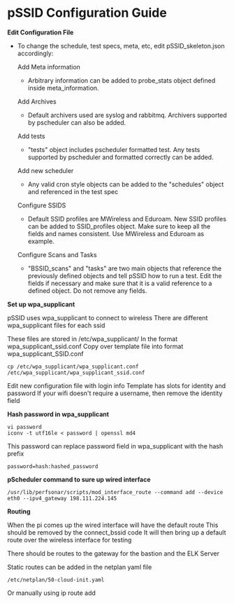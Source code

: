 # pSSID Configuration Guide

**Edit Configuration File**

* To change the schedule, test specs, meta, etc, edit pSSID_skeleton.json accordingly:

  Add Meta information
  - Arbitrary information can be added to probe_stats object defined inside meta_information. 
  
  Add Archives
  - Default archivers used are syslog and rabbitmq. Archivers supported by pscheduler can also be added.
  
  Add tests
  - "tests" object includes pscheduler formatted test. Any tests supported by pscheduler and formatted correctly can be added.
  
  Add new scheduler
  - Any valid cron style objects can be added to the "schedules" object and referenced in the test spec
  
  Configure SSIDS
  - Default SSID profiles are MWireless and Eduroam. New SSID profiles can be added to SSID_profiles object. Make sure to keep all the fields and names consistent. Use MWireless and Eduroam as example.
  
  Configure Scans and Tasks
  - "BSSID_scans" and "tasks" are two main objects that reference the previously defined objects and tell pSSID how to run a test. Edit the fields if necessary and make sure that it is a valid reference to a defined object. Do not remove any fields.


**Set up wpa_supplicant**

pSSID uses wpa_supplicant to connect to wireless
There are different wpa_supplicant files for each ssid

These files are stored in /etc/wpa_supplicant/
In the format wpa_supplicant_ssid.conf
Copy over template file into format wpa_supplicant_SSID.conf
```
cp /etc/wpa_supplicant/wpa_supplicant.conf /etc/wpa_supplicant/wpa_supplicant_ssid.conf
```

Edit new configuration file with login info
Template has slots for identity and password
If your wifi doesn't require a username, then remove the identity field

**Hash password in wpa_supplicant**
```
vi password
iconv -t utf16le < password | openssl md4
```

This password can replace password field in wpa_supplicant with the hash prefix
```
password=hash:hashed_password
```

**pScheduler command to sure up wired interface**
```
/usr/lib/perfsonar/scripts/mod_interface_route --command add --device eth0 --ipv4_gateway 198.111.224.145
```

**Routing**

When the pi comes up the wired interface will have the default route
This should be removed by the connect_bssid code
It will then bring up a default route over the wireless interface for testing

There should be routes to the gateway for the bastion and the ELK Server

Static routes can be added in the netplan yaml file
```
/etc/netplan/50-cloud-init.yaml
```

Or manually using ip route add



